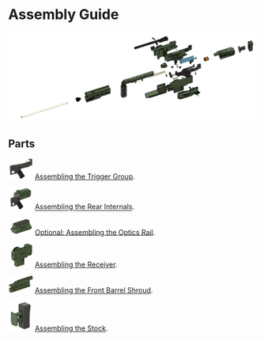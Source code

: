 # Assembly Guide

<img src="../Images/Exploded.PNG" width="1024">

## Parts

<img src="../Images/TriggerGroup/TriggerAssemblyFinished.PNG" width="50"> [Assembling the Trigger Group](triggergroup.md).

<img src="../Images/RearInternals/RearInternals.PNG" width="50"> [Assembling the Rear Internals](rearinternals.md).

<img src="../Images/OpticsRail/OpticsRail.PNG" width="50"> [Optional: Assembling the Optics Rail](opticsrail.md).

<img src="../Images/Receiver/Receiver.PNG" width="50"> [Assembling the Receiver](receiver.md).

<img src="../Images/BarrelShroud/BarrelShroud.PNG" width="50"> [Assembling the Front Barrel Shroud](barrelshroud.md).

<img src="../Images/Stock/Stock.PNG" width="50"> [Assembling the Stock](stock.md).